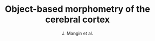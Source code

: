 ---
cat: gaia
subcat: signature
bestof: false
author: J. Mangin et al.
title: Object-based morphometry of the cerebral cortex
journal: IEEE Transactions on Medical Imaging
year: 2004
type: article
---
